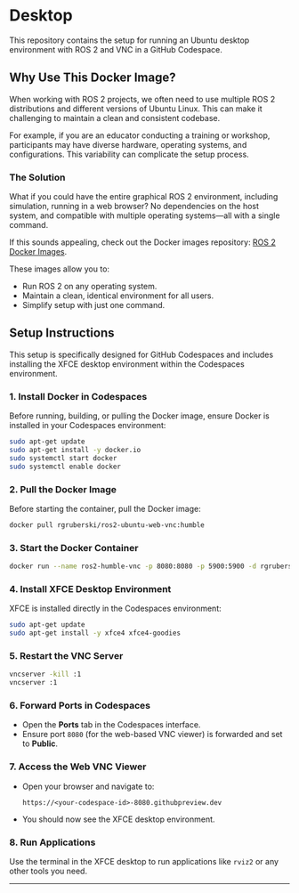# Desktop

This repository contains the setup for running an Ubuntu desktop environment with ROS 2 and VNC in a GitHub Codespace.

## Why Use This Docker Image?

When working with ROS 2 projects, we often need to use multiple ROS 2 distributions and different versions of Ubuntu Linux. This can make it challenging to maintain a clean and consistent codebase.

For example, if you are an educator conducting a training or workshop, participants may have diverse hardware, operating systems, and configurations. This variability can complicate the setup process.

### The Solution

What if you could have the entire graphical ROS 2 environment, including simulation, running in a web browser? No dependencies on the host system, and compatible with multiple operating systems—all with a single command.

If this sounds appealing, check out the Docker images repository: [ROS 2 Docker Images](https://lnkd.in/dJ2_4vaE).

These images allow you to:
- Run ROS 2 on any operating system.
- Maintain a clean, identical environment for all users.
- Simplify setup with just one command.

## Setup Instructions

This setup is specifically designed for GitHub Codespaces and includes installing the XFCE desktop environment within the Codespaces environment.

### 1. Install Docker in Codespaces
Before running, building, or pulling the Docker image, ensure Docker is installed in your Codespaces environment:
```bash
sudo apt-get update
sudo apt-get install -y docker.io
sudo systemctl start docker
sudo systemctl enable docker
```

### 2. Pull the Docker Image
Before starting the container, pull the Docker image:
```bash
docker pull rgruberski/ros2-ubuntu-web-vnc:humble
```

### 3. Start the Docker Container
```bash
docker run --name ros2-humble-vnc -p 8080:8080 -p 5900:5900 -d rgruberski/ros2-ubuntu-web-vnc:humble
```

### 4. Install XFCE Desktop Environment
XFCE is installed directly in the Codespaces environment:
```bash
sudo apt-get update
sudo apt-get install -y xfce4 xfce4-goodies
```

### 5. Restart the VNC Server
```bash
vncserver -kill :1
vncserver :1
```

### 6. Forward Ports in Codespaces
- Open the **Ports** tab in the Codespaces interface.
- Ensure port `8080` (for the web-based VNC viewer) is forwarded and set to **Public**.

### 7. Access the Web VNC Viewer
- Open your browser and navigate to:
  ```
  https://<your-codespace-id>-8080.githubpreview.dev
  ```
- You should now see the XFCE desktop environment.

### 8. Run Applications
Use the terminal in the XFCE desktop to run applications like `rviz2` or any other tools you need.

---